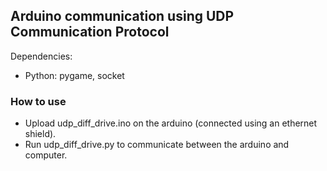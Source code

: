 ## Arduino communication using UDP Communication Protocol

Dependencies:

* Python: pygame, socket

### How to use

* Upload udp_diff_drive.ino on the arduino (connected using an ethernet shield).
* Run udp_diff_drive.py to communicate between the arduino and computer.
